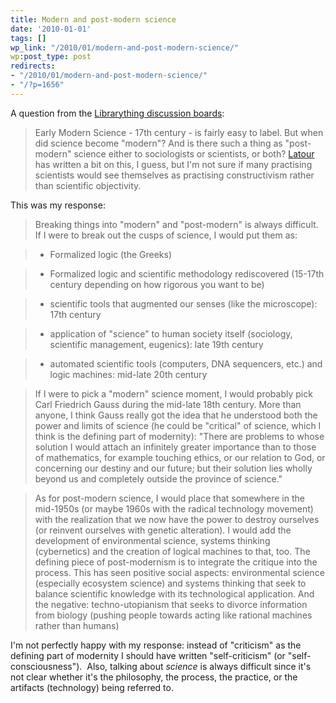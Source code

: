 ```yaml
---
title: Modern and post-modern science
date: '2010-01-01'
tags: []
wp_link: "/2010/01/modern-and-post-modern-science/"
wp:post_type: post
redirects:
- "/2010/01/modern-and-post-modern-science/"
- "/?p=1656"
---
```


A question from the [Librarything discussion boards](http://www.librarything.com/topic/58098):

> Early Modern Science - 17th century - is fairly easy to label. But when did science become "modern"? And is there such a thing as "post-modern" science either to sociologists or scientists, or both? [Latour](http://en.wikipedia.org/wiki/Bruno_Latour) has written a bit on this, I guess, but I'm not sure if many practising scientists would see themselves as practising constructivism rather than scientific objectivity.

This was my response:

> Breaking things into "modern" and "post-modern" is always difficult. If I were to break out the cusps of science, I would put them as:

>

> - Formalized logic (the Greeks)

> - Formalized logic and scientific methodology rediscovered (15-17th century depending on how rigorous you want to be)

> - scientific tools that augmented our senses (like the microscope): 17th century

> - application of "science" to human society itself (sociology, scientific management, eugenics): late 19th century

> - automated scientific tools (computers, DNA sequencers, etc.) and logic machines: mid-late 20th century

>

> If I were to pick a "modern" science moment, I would probably pick Carl Friedrich Gauss during the mid-late 18th century. More than anyone, I think Gauss really got the idea that he understood both the power and limits of science (he could be "critical" of science, which I think is the defining part of modernity): "There are problems to whose solution I would attach an infinitely greater importance than to those of mathematics, for example touching ethics, or our relation to God, or concerning our destiny and our future; but their solution lies wholly beyond us and completely outside the province of science."

>

> As for post-modern science, I would place that somewhere in the mid-1950s (or maybe 1960s with the radical technology movement) with the realization that we now have the power to destroy ourselves (or reinvent ourselves with genetic alteration). I would add the development of environmental science, systems thinking (cybernetics) and the creation of logical machines to that, too. The defining piece of post-modernism is to integrate the critique into the process. This has seen positive social aspects: environmental science (especially ecosystem science) and systems thinking that seek to balance scientific knowledge with its technological application. And the negative: techno-utopianism that seeks to divorce information from biology (pushing people towards acting like rational machines rather than humans)

I'm not perfectly happy with my response: instead of "criticism" as the defining part of modernity I should have written "self-criticism" (or "self-consciousness").  Also, talking about _science_ is always difficult since it's not clear whether it's the philosophy, the process, the practice, or the artifacts (technology) being referred to.
